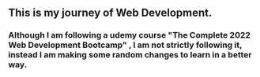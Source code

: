 ## This is my journey of Web Development.

### Although I am following a udemy course "The Complete 2022 Web Development Bootcamp" , I am not strictly following it, instead I am making some random changes to learn in a better way.  